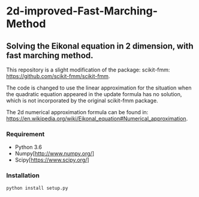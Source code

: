# 2d-improved-Fast-Marching-Method
## Solving the Eikonal equation in 2 dimension, with fast marching method.

This repository is a slight modification of the package: scikit-fmm: 
https://github.com/scikit-fmm/scikit-fmm.


The code is changed to use the linear approximation for the situation when the quadratic equation appeared in the update formula has no solution, which is not incorporated by the original scikit-fmm package. 

The 2d numerical approximation formula can be found in:
https://en.wikipedia.org/wiki/Eikonal_equation#Numerical_approximation.

### Requirement
- Python 3.6
- Numpy[http://www.numpy.org/] 
- Scipy[https://www.scipy.org/]

### Installation
``` 
python install setup.py
```









